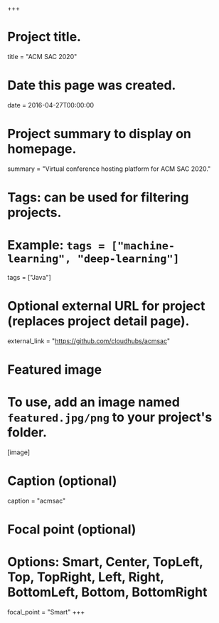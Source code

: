 +++
# Project title.
title = "ACM SAC 2020"

# Date this page was created.
date = 2016-04-27T00:00:00

# Project summary to display on homepage.
summary = "Virtual conference hosting platform for ACM SAC 2020."

# Tags: can be used for filtering projects.
# Example: `tags = ["machine-learning", "deep-learning"]`
tags = ["Java"]

# Optional external URL for project (replaces project detail page).
external_link = "https://github.com/cloudhubs/acmsac"

# Featured image
# To use, add an image named `featured.jpg/png` to your project's folder. 
[image]
  # Caption (optional)
  caption = "acmsac"

  # Focal point (optional)
  # Options: Smart, Center, TopLeft, Top, TopRight, Left, Right, BottomLeft, Bottom, BottomRight
  focal_point = "Smart"
+++
